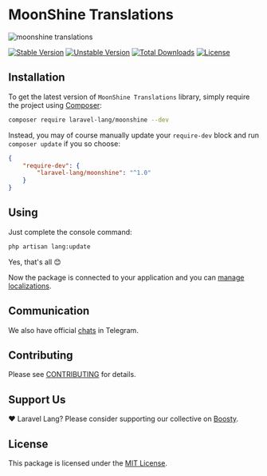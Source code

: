 # MoonShine Translations

![moonshine translations](https://preview.dragon-code.pro/laravel-lang/translations.svg?brand=moonshine-software)

[![Stable Version][badge_stable]][link_packagist]
[![Unstable Version][badge_unstable]][link_packagist]
[![Total Downloads][badge_downloads]][link_packagist]
[![License][badge_license]][link_license]

## Installation

To get the latest version of `MoonShine Translations` library, simply require the project
using [Composer](https://getcomposer.org):

```bash
composer require laravel-lang/moonshine --dev
```

Instead, you may of course manually update your `require-dev` block and run `composer update` if you so choose:

```json
{
    "require-dev": {
        "laravel-lang/moonshine": "^1.0"
    }
}
```

## Using

Just complete the console command:

```bash
php artisan lang:update
```

Yes, that's all 😊

Now the package is connected to your application and you
can [manage localizations](https://laravel-lang.com/manage-locales.html).

## Communication

We also have official [chats](https://t.me/addlist/l0XGtvEIBiljMTMy) in Telegram.

## Contributing

Please see [CONTRIBUTING](https://laravel-lang.com/contributions.html) for details.

## Support Us

❤️ Laravel Lang? Please consider supporting our collective on [Boosty](https://boosty.to/laravel-lang).

## License

This package is licensed under the [MIT License](https://laravel-lang.com/license.html).


[badge_stable]:     https://img.shields.io/github/v/release/Laravel-Lang/moonshine?label=stable&style=flat-square

[badge_unstable]:   https://img.shields.io/badge/unstable-dev--main-orange?style=flat-square

[badge_downloads]:  https://img.shields.io/packagist/dt/Laravel-Lang/moonshine.svg?style=flat-square

[badge_license]:    https://img.shields.io/packagist/l/Laravel-Lang/moonshine.svg?style=flat-square

[link_packagist]:   https://packagist.org/packages/Laravel-Lang/moonshine

[link_license]:     LICENSE

